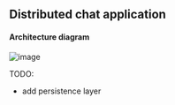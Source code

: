 ## Distributed chat application

#### Architecture diagram
![image](https://github.com/user-attachments/assets/277721cf-c782-4a34-bc83-78e0477da7bd)


TODO:
 - add persistence layer



